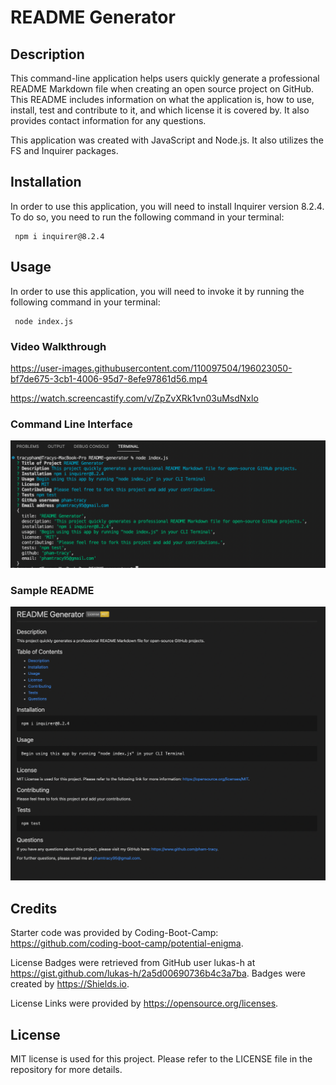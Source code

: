 # README Generator

## Description

This command-line application helps users quickly generate a professional README Markdown file when creating an open source project on GitHub. This README includes information on what the application is, how to use, install, test and contribute to it, and which license it is covered by. It also provides contact information for any questions.

This application was created with JavaScript and Node.js. It also utilizes the FS and Inquirer packages.

## Installation

In order to use this application, you will need to install Inquirer version 8.2.4. To do so, you need to run the following command in your terminal:

     npm i inquirer@8.2.4

## Usage

In order to use this application, you will need to invoke it by running the following command in your terminal:

     node index.js

### Video Walkthrough

https://user-images.githubusercontent.com/110097504/196023050-bf7de675-3cb1-4006-95d7-8efe97861d56.mp4

https://watch.screencastify.com/v/ZpZvXRk1vn03uMsdNxlo

### Command Line Interface

![command-line-interface](./assets/images/CLI%20Terminal_screenshot.png)

### Sample README

![sample-README](./assets/images/README_sample_screenshot.png)

## Credits

Starter code was provided by Coding-Boot-Camp: https://github.com/coding-boot-camp/potential-enigma.

License Badges were retrieved from GitHub user lukas-h at https://gist.github.com/lukas-h/2a5d00690736b4c3a7ba. Badges were created by https://Shields.io.

License Links were provided by https://opensource.org/licenses.

## License

MIT license is used for this project. Please refer to the LICENSE file in the repository for more details.
